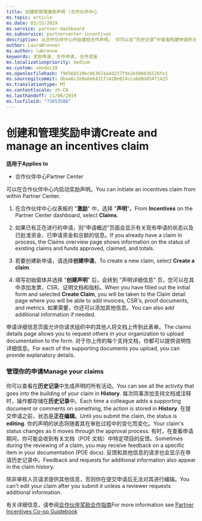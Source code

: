 ```yaml
---
title: 创建和管理激励声明 |合作伙伴中心
ms.topic: article
ms.date: 03/15/2019
ms.service: partner-dashboard
ms.subservice: partnercenter-incentives
description: 从合作伙伴中心开始激励合作声明。 你可以在“历史记录”中查看构建申请所涉及的所有活动。
author: LauraBrenner
ms.author: labrenne
keywords: 奖励申请, 合作申请, 合作资金
ms.localizationpriority: medium
ms.custom: seodec18
ms.openlocfilehash: f9656b510bc063674a4d237f9e26506036528fe1
ms.sourcegitcommit: dbaa6c2e8a0e6431f1420e024cca6d0dd54f1425
ms.translationtype: MT
ms.contentlocale: zh-CN
ms.lasthandoff: 11/06/2019
ms.locfileid: "73653588"
---
```

# <a name="create-and-manage-an-incentives-claim"></a><span data-ttu-id="bb378-105">创建和管理奖励申请</span><span class="sxs-lookup"><span data-stu-id="bb378-105">Create and manage an incentives claim</span></span>

<span data-ttu-id="bb378-106">**适用于**</span><span class="sxs-lookup"><span data-stu-id="bb378-106">**Applies to**</span></span>
- <span data-ttu-id="bb378-107">合作伙伴中心</span><span class="sxs-lookup"><span data-stu-id="bb378-107">Partner Center</span></span>

<span data-ttu-id="bb378-108">可以在合作伙伴中心内启动奖励声明。</span><span class="sxs-lookup"><span data-stu-id="bb378-108">You can initiate an incentives claim from within Partner Center.</span></span> 

1. <span data-ttu-id="bb378-109">在合作伙伴中心仪表板的 "**激励**" 中，选择 "**声明**"。</span><span class="sxs-lookup"><span data-stu-id="bb378-109">From **Incentives** on the Partner Center dashboard, select **Claims**.</span></span>

2.  <span data-ttu-id="bb378-110">如果已有正在进行的申请，则“申请概述”页面会显示有关现有申请的状态以及已批准资金、已申请资金和总额的信息。</span><span class="sxs-lookup"><span data-stu-id="bb378-110">If you already have a claim in process, the Claims overview page shows information on the status of existing claims and funds approved, claimed, and totals.</span></span>

3.  <span data-ttu-id="bb378-111">若要创建新申请，请选择**创建申请**。</span><span class="sxs-lookup"><span data-stu-id="bb378-111">To create a new claim, select **Create a claim**.</span></span>

4.  <span data-ttu-id="bb378-112">填写初始窗体并选择 "**创建声明**" 后，会转到 "声明详细信息" 页，您可以在其中添加发票、CSR、证明文档和指标。</span><span class="sxs-lookup"><span data-stu-id="bb378-112">When you have filled out the initial form and selected **Create Claim**, you will be taken to the Claim detail page where you will be able to add invoices, CSR's, proof documents, and metrics.</span></span> <span data-ttu-id="bb378-113">如果需要，你还可以添加其他信息。</span><span class="sxs-lookup"><span data-stu-id="bb378-113">You can also add additional information if needed.</span></span>

<span data-ttu-id="bb378-114">申请详细信息页面允许你请求组织中的其他人将文档上传到此表单。</span><span class="sxs-lookup"><span data-stu-id="bb378-114">The claims details page allows you to request others in your organization to upload documentation to the form.</span></span> <span data-ttu-id="bb378-115">对于你上传的每个支持文档，你都可以提供说明性详细信息。</span><span class="sxs-lookup"><span data-stu-id="bb378-115">For each of the supporting documents you upload, you can provide explanatory details.</span></span> 

### <a name="manage-your-claims"></a><span data-ttu-id="bb378-116">管理你的申请</span><span class="sxs-lookup"><span data-stu-id="bb378-116">Manage your claims</span></span>

<span data-ttu-id="bb378-117">你可以查看在**历史记录**中生成声明的所有活动。</span><span class="sxs-lookup"><span data-stu-id="bb378-117">You can see all the activity that goes into the building of your claim in **History**.</span></span> <span data-ttu-id="bb378-118">每次同事添加支持文档或注释时，操作都存储在**历史记录**中。</span><span class="sxs-lookup"><span data-stu-id="bb378-118">Each time a colleague adds a supporting document or comments on something, the action is stored in **History**.</span></span> <span data-ttu-id="bb378-119">在提交申请之前，状态是**正在编辑**。</span><span class="sxs-lookup"><span data-stu-id="bb378-119">Until you submit the claim, the status is **editing**.</span></span> <span data-ttu-id="bb378-120">你的声明的状态将随着其在审批过程中的变化而变化。</span><span class="sxs-lookup"><span data-stu-id="bb378-120">Your claim's status changes as it moves through the approval process.</span></span> <span data-ttu-id="bb378-121">有时，在查看申请期间，你可能会收到有关文档（POE 文档）中特定项目的反馈。</span><span class="sxs-lookup"><span data-stu-id="bb378-121">Sometimes during the reviewing of a claim, you may receive feedback on a specific item in your documentation (POE docs).</span></span> <span data-ttu-id="bb378-122">反馈和其他信息的请求也会显示在申请历史记录中。</span><span class="sxs-lookup"><span data-stu-id="bb378-122">Feedback and requests for additional information also appear in the claim history.</span></span> 

<span data-ttu-id="bb378-123">除非审核人员请求提供其他信息，否则你在提交申请后无法对其进行编辑。</span><span class="sxs-lookup"><span data-stu-id="bb378-123">You can't edit your claim after you submit it unless a reviewer requests additional information.</span></span>

<span data-ttu-id="bb378-124">有关详细信息，请参阅[合作伙伴奖励合作指南](https://assets.microsoft.com/coop-guidebook.pdf)</span><span class="sxs-lookup"><span data-stu-id="bb378-124">For more information see [Partner Incentives Co-op Guidebook](https://assets.microsoft.com/coop-guidebook.pdf)</span></span>
